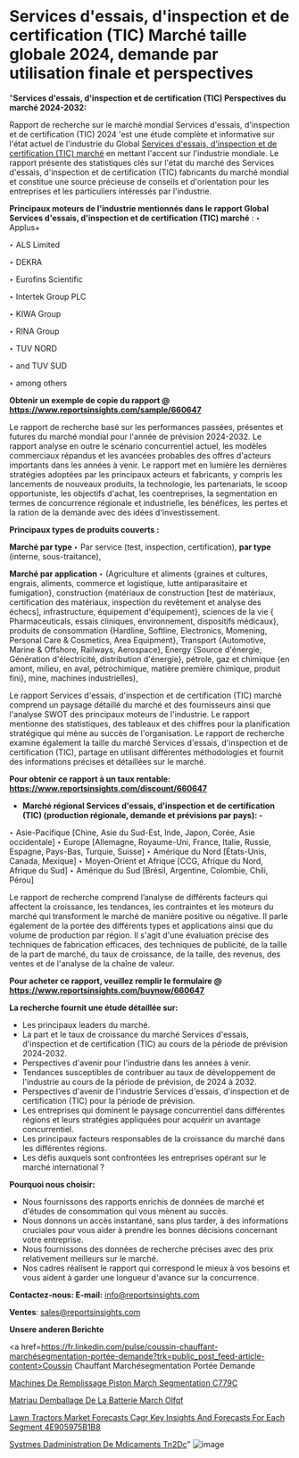 # Services d'essais, d'inspection et de certification (TIC) Marché taille globale 2024, demande par utilisation finale et perspectives

"<strong>Services d'essais, d'inspection et de certification (TIC) Perspectives du marché 2024-2032:</strong>

Rapport de recherche sur le marché mondial Services d'essais, d'inspection et de certification (TIC) 2024 'est une étude complète et informative sur l'état actuel de l'industrie du Global <a href=https://www.reportsinsights.com/sample/660647>Services d'essais, d'inspection et de certification (TIC) marché</a> en mettant l'accent sur l'industrie mondiale. Le rapport présente des statistiques clés sur l'état du marché des Services d'essais, d'inspection et de certification (TIC) fabricants du marché mondial et constitue une source précieuse de conseils et d'orientation pour les entreprises et les particuliers intéressés par l'industrie.

<strong>Principaux moteurs de l'industrie mentionnés dans le rapport Global Services d'essais, d'inspection et de certification (TIC) marché</strong> :
‣ Applus+

‣ ALS Limited

‣ DEKRA

‣ Eurofins Scientific

‣ Intertek Group PLC

‣ KIWA Group

‣ RINA Group

‣ TUV NORD

‣ and TUV SUD

‣ among others

<strong>Obtenir un exemple de copie du rapport @ <a href=https://www.reportsinsights.com/sample/660647>https://www.reportsinsights.com/sample/660647</a></strong>

Le rapport de recherche basé sur les performances passées, présentes et futures du marché mondial pour l'année de prévision 2024-2032. Le rapport analyse en outre le scénario concurrentiel actuel, les modèles commerciaux répandus et les avancées probables des offres d'acteurs importants dans les années à venir. Le rapport met en lumière les dernières stratégies adoptées par les principaux acteurs et fabricants, y compris les lancements de nouveaux produits, la technologie, les partenariats, le scoop opportuniste, les objectifs d'achat, les coentreprises, la segmentation en termes de concurrence régionale et industrielle, les bénéfices, les pertes et la ration de la demande avec des idées d'investissement.

<strong>Principaux types de produits couverts :</strong>

<strong>Marché par type </strong>
‣ Par service (test, inspection, certification), <strong> par type </strong> (interne, sous-traitance),

<strong>Marché par application </strong>
‣ (Agriculture et aliments {graines et cultures, engrais, aliments, commerce et logistique, lutte antiparasitaire et fumigation}, construction {matériaux de construction [test de matériaux, certification des matériaux, inspection du revêtement et analyse des échecs], infrastructure, équipement d'équipement}, sciences de la vie { Pharmaceuticals, essais cliniques, environnement, dispositifs médicaux}, produits de consommation {Hardline, Softline, Electronics, Momening, Personal Care & Cosmetics, Area Equipment}, Transport {Automotive, Marine & Offshore, Railways, Aerospace}, Energy {Source d'énergie, Génération d'électricité, distribution d'énergie}, pétrole, gaz et chimique {en amont, milieu, en aval, pétrochimique, matière première chimique, produit fini}, mine, machines industrielles),

Le rapport Services d'essais, d'inspection et de certification (TIC) marché comprend un paysage détaillé du marché et des fournisseurs ainsi que l'analyse SWOT des principaux moteurs de l'industrie. Le rapport mentionne des statistiques, des tableaux et des chiffres pour la planification stratégique qui mène au succès de l'organisation. Le rapport de recherche examine également la taille du marché Services d'essais, d'inspection et de certification (TIC), partage en utilisant différentes méthodologies et fournit des informations précises et détaillées sur le marché.

<strong>Pour obtenir ce rapport à un taux rentable: <a href=https://www.reportsinsights.com/discount/660647>https://www.reportsinsights.com/discount/660647</a></strong>
<ul>
  <li><strong>Marché régional Services d'essais, d'inspection et de certification (TIC) (production régionale, demande et prévisions par pays): -</strong></li>
</ul>
‣ Asie-Pacifique [Chine, Asie du Sud-Est, Inde, Japon, Corée, Asie occidentale]
‣ Europe [Allemagne, Royaume-Uni, France, Italie, Russie, Espagne, Pays-Bas, Turquie, Suisse]
‣ Amérique du Nord [États-Unis, Canada, Mexique]
‣ Moyen-Orient et Afrique [CCG, Afrique du Nord, Afrique du Sud]
‣ Amérique du Sud [Brésil, Argentine, Colombie, Chili, Pérou]

Le rapport de recherche comprend l’analyse de différents facteurs qui affectent la croissance, les tendances, les contraintes et les moteurs du marché qui transforment le marché de manière positive ou négative. Il parle également de la portée des différents types et applications ainsi que du volume de production par région. Il s'agit d'une évaluation précise des techniques de fabrication efficaces, des techniques de publicité, de la taille de la part de marché, du taux de croissance, de la taille, des revenus, des ventes et de l'analyse de la chaîne de valeur.

<strong>Pour acheter ce rapport, veuillez remplir le formulaire @   <a href=https://www.reportsinsights.com/buynow/660647>https://www.reportsinsights.com/buynow/660647</a></strong>

<strong>La recherche fournit une étude détaillée sur:</strong>
<ul>
  <li>Les principaux leaders du marché.</li>
  <li>La part et le taux de croissance du marché Services d'essais, d'inspection et de certification (TIC) au cours de la période de prévision 2024-2032.</li>
  <li>Perspectives d'avenir pour l'industrie dans les années à venir.</li>
  <li>Tendances susceptibles de contribuer au taux de développement de l'industrie au cours de la période de prévision, de 2024 à 2032.</li>
  <li>Perspectives d'avenir de l'industrie Services d'essais, d'inspection et de certification (TIC) pour la période de prévision.</li>
  <li>Les entreprises qui dominent le paysage concurrentiel dans différentes régions et leurs stratégies appliquées pour acquérir un avantage concurrentiel.</li>
  <li>Les principaux facteurs responsables de la croissance du marché dans les différentes régions.</li>
  <li>Les défis auxquels sont confrontées les entreprises opérant sur le marché international ?</li>
</ul>
<strong>Pourquoi nous choisir:</strong>
<ul>
  <li>Nous fournissons des rapports enrichis de données de marché et d'études de consommation qui vous mènent au succès.</li>
  <li>Nous donnons un accès instantané, sans plus tarder, à des informations cruciales pour vous aider à prendre les bonnes décisions concernant votre entreprise.</li>
  <li>Nous fournissons des données de recherche précises avec des prix relativement meilleurs sur le marché.</li>
  <li>Nos cadres réalisent le rapport qui correspond le mieux à vos besoins et vous aident à garder une longueur d'avance sur la concurrence.</li>
</ul>
<strong>Contactez-nous:
</strong><strong>E-mail:</strong> <a href=mailto:info@reportsinsights.com>info@reportsinsights.com</a>

<strong>Ventes</strong>: <a href=mailto:sales@reportsinsights.com>sales@reportsinsights.com</a>

<strong>Unsere anderen Berichte</strong>

<a href=https://fr.linkedin.com/pulse/coussin-chauffant-marchésegmentation-portée-demande?trk=public_post_feed-article-content>Coussin Chauffant Marchésegmentation Portée Demande</a>

<a href=https://www.linkedin.com/pulse/machines-de-remplissage-%C3%A0-piston-march%C3%A9-segmentation-c779c/>Machines De Remplissage  Piston March Segmentation C779C</a>

<a href=https://www.linkedin.com/pulse/mat%C3%A9riau-demballage-de-la-batterie-march%C3%A9-olfqf/>Matriau Demballage De La Batterie March Olfqf</a>

<a href=https://medium.com/@patelamau/lawn-tractors-market-forecasts-cagr-key-insights-and-forecasts-for-each-segment-4e905975b1b8>Lawn Tractors Market Forecasts Cagr Key Insights And Forecasts For Each Segment 4E905975B1B8</a>

<a href=https://www.linkedin.com/pulse/syst%C3%A8mes-dadministration-de-m%C3%A9dicaments-tn2dc/>Systmes Dadministration De Mdicaments Tn2Dc</a>"
![image](https://github.com/daminid12/RImarketgrowth/assets/158430485/17d8f92e-4e37-4dba-8293-8f126fcab2fa)
